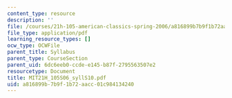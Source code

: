 ```yaml
---
content_type: resource
description: ''
file: /courses/21h-105-american-classics-spring-2006/a816899b7b9f1b72aacc01c984134240_MIT21H_105S06_syllS10.pdf
file_type: application/pdf
learning_resource_types: []
ocw_type: OCWFile
parent_title: Syllabus
parent_type: CourseSection
parent_uid: 6dc6eeb0-ccde-e145-b87f-2795563507e2
resourcetype: Document
title: MIT21H_105S06_syllS10.pdf
uid: a816899b-7b9f-1b72-aacc-01c984134240
---
```

